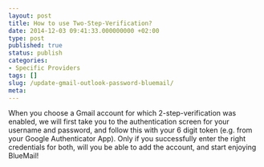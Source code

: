 ```yaml
---
layout: post
title: How to use Two-Step-Verification?
date: 2014-12-03 09:41:33.000000000 +02:00
type: post
published: true
status: publish
categories:
- Specific Providers
tags: []
slug: /update-gmail-outlook-password-bluemail/
meta:
---
```


When you choose a Gmail account for which 2-step-verification was enabled, we will first take you to the authentication screen for your username and password, and follow this with your 6 digit token (e.g. from your Google Authenticator App). Only if you successfully enter the right credentials for both, will you be able to add the account, and start enjoying BlueMail!